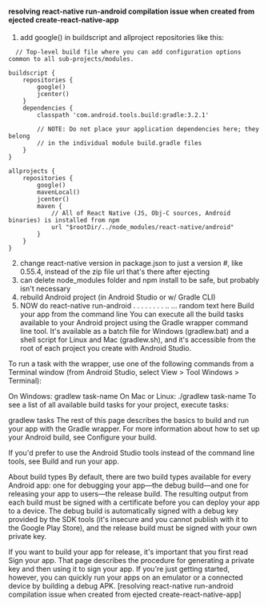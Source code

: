 #### resolving react-native run-android compilation issue when created from ejected create-react-native-app
1. add google() in buildscript and allproject repositories like this:
```Gradle
  // Top-level build file where you can add configuration options common to all sub-projects/modules.

buildscript {
    repositories {
        google()
        jcenter()
    }
    dependencies {
        classpath 'com.android.tools.build:gradle:3.2.1'

        // NOTE: Do not place your application dependencies here; they belong
        // in the individual module build.gradle files
    }
}

allprojects {
    repositories {
        google()
        mavenLocal()
        jcenter()
        maven {
            // All of React Native (JS, Obj-C sources, Android binaries) is installed from npm
            url "$rootDir/../node_modules/react-native/android"
        }
    }
}
```
2. change react-native version in package.json to just a version #, like 0.55.4, instead of the zip file url that's there after ejecting
3. can delete node_modules folder and npm install to be safe, but probably isn't necessary
3. rebuild Android project (in Android Studio or w/ Gradle CLI)
4. NOW do react-native run-android
.
.
.
.
.
.
.
.
..
...
random text here
Build your app from the command line
You can execute all the build tasks available to your Android project using the Gradle wrapper command line tool. It's available as a batch file for Windows (gradlew.bat) and a shell script for Linux and Mac (gradlew.sh), and it's accessible from the root of each project you create with Android Studio.

To run a task with the wrapper, use one of the following commands from a Terminal window (from Android Studio, select View > Tool Windows > Terminal):

On Windows:
gradlew task-name
On Mac or Linux:
./gradlew task-name
To see a list of all available build tasks for your project, execute tasks:

gradlew tasks
The rest of this page describes the basics to build and run your app with the Gradle wrapper. For more information about how to set up your Android build, see Configure your build.

If you'd prefer to use the Android Studio tools instead of the command line tools, see Build and run your app.

About build types
By default, there are two build types available for every Android app: one for debugging your app—the debug build—and one for releasing your app to users—the release build. The resulting output from each build must be signed with a certificate before you can deploy your app to a device. The debug build is automatically signed with a debug key provided by the SDK tools (it's insecure and you cannot publish with it to the Google Play Store), and the release build must be signed with your own private key.

If you want to build your app for release, it's important that you first read Sign your app. That page describes the procedure for generating a private key and then using it to sign your app. If you're just getting started, however, you can quickly run your apps on an emulator or a connected device by building a debug APK.
[resolving react-native run-android compilation issue when created from ejected create-react-native-app]
